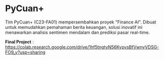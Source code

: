 # PyCuan+

Tim PyCuan+ (C23-FA01) mempersembahkan proyek "Finance AI". Dibuat untuk memudahkan pemahaman berita keuangan, solusi inovatif ini menawarkan analisis sentimen mendalam dan prediksi pasar real-time.

**Final Project** : https://colab.research.google.com/drive/1hf5tngtyN56KypvsBfVwnyVDSG-FO9_y?usp=sharing

